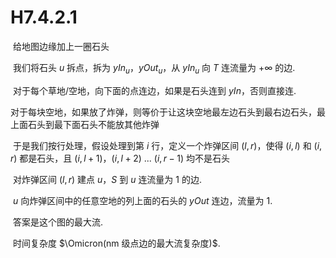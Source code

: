 # H7.4.2.1

​    给地图边缘加上一圈石头

​    我们将石头 $u$ 拆点，拆为 $yIn_u$，$yOut_u$，从 $yIn_u$ 向 $T$ 连流量为 $+\infty$ 的边.

​    对于每个草地/空地，向下面的点连边，如果是石头连到 $yIn$，否则直接连.

​    对于每块空地，如果放了炸弹，则等价于让这块空地最左边石头到最右边石头，最上面石头到最下面石头不能放其他炸弹

​    于是我们按行处理，假设处理到第 $i$ 行，定义一个炸弹区间 $(l,r)$，使得 $(i,l)$ 和 $(i,r)$ 都是石头，且 $(i,l+1)$，$(i,l+2)$ ... $(i,r-1)$ 均不是石头

​    对炸弹区间 $(l,r)$ 建点 $u$，$S$ 到 $u$ 连流量为 $1$ 的边.

​    $u$ 向炸弹区间中的任意空地的列上面的石头的 $yOut$ 连边，流量为 $1$.

​    答案是这个图的最大流.

​    时间复杂度 $\Omicron(nm 级点边的最大流复杂度)$.